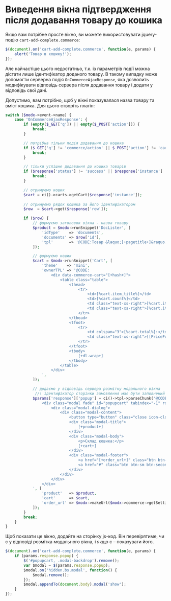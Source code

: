 # Виведення вікна підтвердження після додавання товару до кошика

Якщо вам потрібне просте вікно, ви можете використовувати jquery-подію `cart-add-complete.commerce`:

```javascript
$(document).on('cart-add-complete.commerce', function(e, params) {
    alert('Товар в кошику!');
});
```
Але найчастіше цього недостатньо, т.к. із параметрів події можна дістати лише ідентифікатор доданого товару. В такому випадку може допомогти серверна подія `OnCommerceAjaxResponse`, яка дозволить модифікувати відповідь сервера після додавання товару і додати у відповідь свої дані.

Допустимо, вам потрібно, щоб у вікні показувалася назва товару та вміст кошика. Для цього створіть плагін:

```php
switch ($modx->event->name) {
    case 'OnCommerceAjaxResponse': {
        if (empty($_GET['q']) || empty($_POST['action'])) {
            break;
        }

        // потрібна тільки подія додавання до кошика
        if ($_GET['q'] != 'commerce/action' || $_POST['action'] != 'cart/add') {
            break;
        }

        // тільки успішне додавання до кошика товарів
        if ($response['status'] != 'success' || $response['instance'] != 'products') {
            break;
        }

        // отримуємо кошик
        $cart = ci()->carts->getCart($response['instance']);
        
        // отримуємо рядок кошика за його ідентифікатором
        $row  = $cart->get($response['row']);

        if ($row) {
            // формуємо заголовок вікна - назва товару
            $product = $modx->runSnippet('DocLister', [
                'idType'    => 'documents',
                'documents' => $row['id'],
                'tpl'       => '@CODE:Товар &laquo;[+pagetitle+]&raquo; додано до кошика!',
            ]);

            // формуємо кошик
            $cart = $modx->runSnippet('Cart', [
                'theme'    => 'mini',
                'ownerTPL' => '@CODE:
                    <div data-commerce-cart="[+hash+]">
                        <table class="table">
                            <thead>
                                <tr>
                                    <td>[%cart.item_title%]</td>
                                    <td>[%cart.count%]</td>
                                    <td class="text-xs-right">[%cart.item_price%]</td>
                                    <td class="text-xs-right">[%cart.item_summary%]</td>
                                </tr>
                            </thead>
                            <tfoot>
                                <tr>
                                    <td colspan="3">[%cart.total%]:</td>
                                    <td class="text-xs-right">[[PriceFormat? &price=`[+total+]` &convert=`0`]]</td>
                                </tr>
                            </tfoot>
                            <tbody>
                                [+dl.wrap+]
                            </tbody>
                        </table>
                    </div>
                ',
            ]);

            // додаємо у відповідь сервера розмітку модального вікна
             //! ідентифікатор сторінки замовлення має бути заповнений у налаштуваннях плагіна Commerce!
            $params['response']['popup'] = ci()->tpl->parseChunk('@CODE:
                <div class="modal fade" id="popupcart" tabindex="-1" role="dialog">
                    <div class="modal-dialog">
                        <div class="modal-content">
                            <button type="button" class="close icon-close" data-dismiss="modal"></button>
                            <div class="modal-title">
                                [+product+]
                            </div>
                            <div class="modal-body">
                                <p>Склад кошика:</p>
                                [+cart+]
                            </div>
                            <div class="modal-footer">
                                <a href="[+order_url+]" class="btn btn-sm btn-orange">Оформити замовлення</a>
                                <a href="#" class="btn btn-sm btn-secondary" data-dismiss="modal">продовжити покупки</a>
                            </div>
                        </div>
                    </div>
                </div>
            ', [
                'product'   => $product,
                'cart'      => $cart,
                'order_url' => $modx->makeUrl($modx->commerce->getSetting('order_page_id')),
            ]);
        }
        break;
    }
}
```

Щоб показати це вікно, додайте на сторінку js-код. Він перевірятиме, чи є у відповіді розмітка модального вікна, і якщо є – показувати його.

```javascript
$(document).on('cart-add-complete.commerce', function(e, params) {
    if (params.response.popup) {
        $('#popupcart, .modal-backdrop').remove();
        var $modal = $(params.response.popup);
        $modal.on('hidden.bs.modal', function() {
            $modal.remove();
        });
        $modal.appendTo(document.body).modal('show');
    }
});
```


